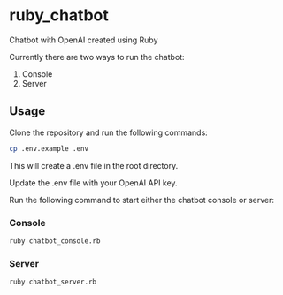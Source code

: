 # ruby_chatbot

Chatbot with OpenAI created using Ruby

Currently there are two ways to run the chatbot:

1.  Console
2.  Server

## Usage

Clone the repository and run the following commands:

```bash
cp .env.example .env
```

This will create a .env file in the root directory.

Update the .env file with your OpenAI API key.

Run the following command to start either the chatbot console or server:

### Console

```bash
ruby chatbot_console.rb
```

### Server

```bash
ruby chatbot_server.rb
```
